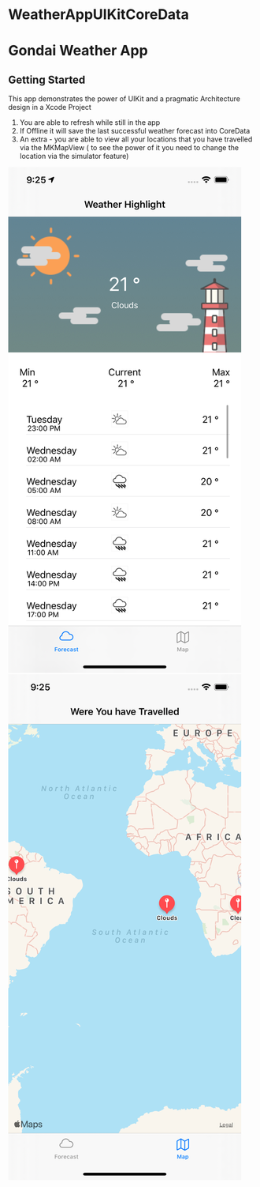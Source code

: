 # WeatherAppUIKitCoreData

# Gondai Weather App



## Getting Started

This app demonstrates the power of UIKit and a pragmatic Architecture design in a Xcode Project
1. You are able to refresh while still in the app
2. If Offline it will save the last successful weather forecast into CoreData
3. An extra - you are able to view all your locations that you have travelled via the MKMapView ( to see the power of it you need to change the location via the simulator feature)


<img src="https://github.com/gondaimgano/WeatherAppUIKitCoreData/blob/master/Simulator%20Screen%20Shot%20-%20iPhone%2011%20Pro%20Max%20-%202021-06-01%20at%2021.25.52.png"/>

<img src="https://github.com/gondaimgano/WeatherAppUIKitCoreData/blob/master/Simulator%20Screen%20Shot%20-%20iPhone%2011%20Pro%20Max%20-%202021-06-01%20at%2021.25.33.png"/>
